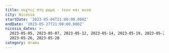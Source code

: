 ```yaml
---
title: νυχτες στη ρωμη - τενν και αννα
city: Nicosia
startDate: '2023-05-04T21:00:00.000Z'
endDate: '2023-05-27T21:00:00.000Z'
nicosia_dates: >-
  2023-05-05, 2023-05-07, 2023-05-12, 2023-05-14, 2023-05-19, 2023-05-21,
  2023-05-26, 2023-05-28
category: drama
---
```


